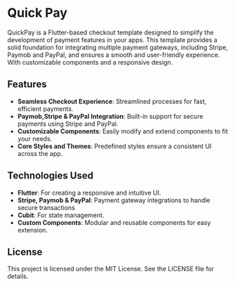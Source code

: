 # Quick Pay

QuickPay is a Flutter-based checkout template designed to simplify the development of payment features in your apps. This template provides a solid foundation for integrating multiple payment gateways, including Stripe, Paymob and PayPal, and ensures a smooth and user-friendly experience. With customizable components and a responsive design.

## Features

- **Seamless Checkout Experience**: Streamlined processes for fast, efficient payments.
- **Paymob,Stripe & PayPal Integration**: Built-in support for secure payments using Stripe and PayPal.
- **Customizable Components**: Easily modify and extend components to fit your needs.
- **Core Styles and Themes**: Predefined styles ensure a consistent UI across the app.


## Technologies Used

- **Flutter**: For creating a responsive and intuitive UI.
- **Stripe, Paymob & PayPal**: Payment gateway integrations to handle secure transactions
- **Cubit**: For state management.
- **Custom Components**: Modular and reusable components for easy extension.


## License
This project is licensed under the MIT License. See the LICENSE file for details.

